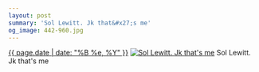 ```yaml
---
layout: post
summary: 'Sol Lewitt. Jk that&#x27;s me'
og_image: 442-960.jpg
---
```


<p>
  <time><a href="/442">{{ page.date | date: "%B %e, %Y" }}</a></time>
  <a href="/442"><img src="{{ site.assets_url }}/442-480.jpg" srcset="{{ site.assets_url }}/442-960.jpg 960w, {{ site.assets_url }}/442-720.jpg 720w, {{ site.assets_url }}/442-480.jpg 480w, {{ site.assets_url }}/442-240.jpg 240w" sizes="(min-width: 700px) 50vw, calc(100vw - 2rem)" alt="Sol Lewitt. Jk that&#x27;s me" /></a>
  <span>Sol Lewitt. Jk that&#x27;s me</span>
</p>
